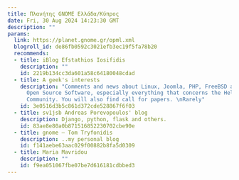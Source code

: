 ```yaml
---
title: Πλανήτης GNOME Ελλάδα/Κύπρος
date: Fri, 30 Aug 2024 14:23:30 GMT
description: ""
params:
  link: https://planet.gnome.gr/opml.xml
  blogroll_id: de86fb0592c3021efb3ec19f5fa78b20
  recommends:
  - title: iBlog Efstathios Iosifidis
    description: ""
    id: 2219b134cc3da601a58c64180048cdad
  - title: A geek's interests
    description: "Comments and news about Linux, Joomla, PHP, FreeBSD and generally
      Open Source Software, especially everything that concerns the Hellenic (Greek)
      Community. You will also find call for papers. \nRarely"
    id: 3e0516d3b5c861d372cde528867f6f03
  - title: sv1jsb Andreas Porevopoulos' blog
    description: Django, python, flask and others.
    id: 83ae8e80a0b871516852230702cbe90e
  - title: gnome – Tom Tryfonidis
    description: ..my personal blog
    id: f141aebe63aac029f00882b8fa5d0309
  - title: Maria Mavridou
    description: ""
    id: f9ea051067fbe07be7d616181cdbbed3
---
```

